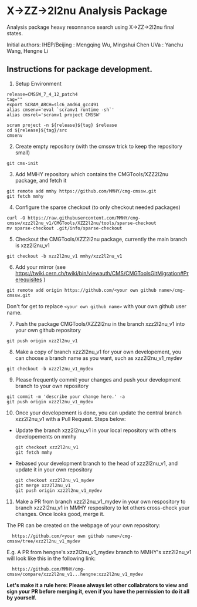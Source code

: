 X->ZZ->2l2nu Analysis Package
===============================

  Analysis package heavy resonnance search using X->ZZ->2l2nu final states.
 
  Initial authors:
     IHEP/Beijing : Mengqing Wu, Mingshui Chen
     UVa          : Yanchu Wang, Hengne Li

Instructions for package development.
---------------------------------

1. Setup Environment

```
release=CMSSW_7_4_12_patch4
tag=""
export SCRAM_ARCH=slc6_amd64_gcc491
alias cmsenv='eval `scramv1 runtime -sh`'
alias cmsrel='scramv1 project CMSSW'

scram project -n ${release}${tag} $release
cd ${release}${tag}/src
cmsenv
```

2. Create empty repository (with the cmssw trick to keep the repository small)

  ```
  git cms-init
  ```

3. Add MMHY repository which contains the CMGTools/XZZ2l2nu package, and fetch it

  ```
  git remote add mmhy https://github.com/MMHY/cmg-cmssw.git
  git fetch mmhy
  ```

4. Configure the sparse checkout (to only checkout needed packages)

  ```
  curl -O https://raw.githubusercontent.com/MMHY/cmg-cmssw/xzz2l2nu_v1/CMGTools/XZZ2l2nu/tools/sparse-checkout
  mv sparse-checkout .git/info/sparse-checkout
  ```

5. Checkout the CMGTools/XZZ2l2nu package, currently the main branch is xzz2l2nu_v1

  ```
  git checkout -b xzz2l2nu_v1 mmhy/xzz2l2nu_v1
  ```

6. Add your mirror (see https://twiki.cern.ch/twiki/bin/viewauth/CMS/CMGToolsGitMigration#Prerequisites )

  ```
  git remote add origin https://github.com/<your own github name>/cmg-cmssw.git
  ```
  Don't for get to replace ```<your own github name>``` with your own github user name.


7. Push the package CMGTools/XZZ2l2nu in the branch xzz2l2nu_v1 into your own github repository

  ```
  git push origin xzz2l2nu_v1
  ```

8. Make a copy of branch xzz2l2nu_v1 for your own developement, you can choose a branch name as you want, such as xzz2l2nu_v1_mydev

  ```
  git checkout -b xzz2l2nu_v1_mydev
  ```

9. Please frequently commit your changes and push your development branch to your own repository

  ```
  git commit -m 'describe your change here.' -a
  git push origin xzz2l2nu_v1_mydev
  ```


10. Once your developement is done, you can update the central branch xzz2l2nu_v1 with a Pull Request. Steps below:

  * Update the branch xzz2l2nu_v1 in your local repository with others developements on mmhy
    ```
    git checkout xzz2l2nu_v1
    git fetch mmhy 
    ```

  * Rebased your development branch to the head of xzz2l2nu_v1, and update it in your own repository
    ```
    git checkout xzz2l2nu_v1_mydev
    git merge xzz2l2nu_v1
    git push origin xzz2l2nu_v1_mydev
    ```

11. Make a PR from branch xzz2l2nu_v1_mydev in your own respository to branch xzz2l2nu_v1 in MMHY respository to let others cross-check your changes. Once looks good, merge it.

  The PR can be created on the webpage of your own repository:

      https://github.com/<your own github name>/cmg-cmssw/tree/xzz2l2nu_v1_mydev

  E.g. A PR from hengne's xzz2l2nu_v1_mydev branch to MMHY's xzz2l2nu_v1 will look like this in the following link:

      https://github.com/MMHY/cmg-cmssw/compare/xzz2l2nu_v1...hengne:xzz2l2nu_v1_mydev  

  **Let's make it a rule here: Please always let other collabrators to view and sign your PR before merging it, even if you have the permission to do it all by yourself.**
  

